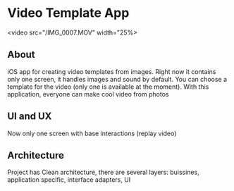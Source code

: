 #  Video Template App

<video src="/IMG_0007.MOV" width="25%>

## About
iOS app for creating video templates from images. Right now it contains only one screen,
it handles images and sound by default. You can choose a template for the video (only one is available at the moment).
With this application, everyone can make cool video from photos

## UI and UX
Now only one screen with base interactions (replay video)

## Architecture

Project has Clean architecture, there are several layers: buissines, application specific, interface adapters, UI
